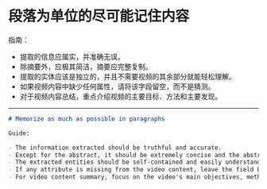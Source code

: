 # 段落为单位的尽可能记住内容

指南：  

- 提取的信息应属实，并准确无误。  
- 除摘要外，应极其简洁，摘要应完整复制。  
- 提取的实体应该是独立的，并且不需要视频的其余部分就能轻松理解。  
- 如果视频内容中缺少任何属性，请将该字段留空，而不是猜测。  
- 对于视频内容总结，重点介绍视频的主要目标、方法和主要发现。  

---

```markdown
# Memorize as much as possible in paragraphs

Guide:  

- The information extracted should be truthful and accurate.  
- Except for the abstract, it should be extremely concise and the abstract should be reproduced in its entirety.  
- The extracted entities should be self-contained and easily understandable without requiring the rest of the video.  
- If any attribute is missing from the video content, leave the field blank instead of guessing.  
- For video content summary, focus on the video's main objectives, methodology, and key findings.  

```
